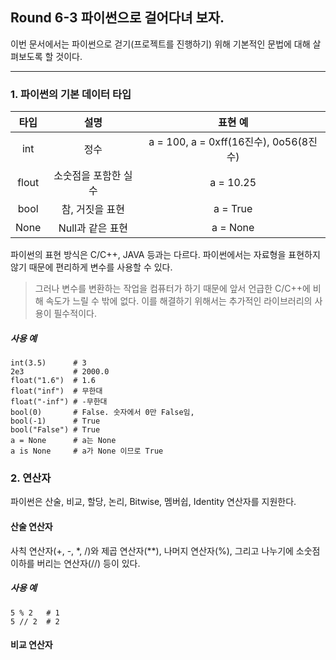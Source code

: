 ## Round 6-3 파이썬으로 걸어다녀 보자.

이번 문서에서는 파이썬으로 걷기(프로젝트를 진행하기) 위해 기본적인 문법에 대해 살펴보도록 할 것이다.

---

### 1. 파이썬의 기본 데이터 타입

|타입|설명|표현 예|
|:--:|:--:|:-----:|
|int|정수|a = 100, a = 0xff(16진수), 0o56(8진수)|
|flout|소숫점을 포함한 실수|a = 10.25|
|bool|참, 거짓을 표현|a = True|
|None|Null과 같은 표현|a = None|

파이썬의 표현 방식은 C/C++, JAVA 등과는 다르다. 파이썬에서는 자료형을 표현하지 않기 때문에 편리하게 변수를 사용할 수 있다.

> 그러나 변수를 변환하는 작업을 컴퓨터가 하기 때문에 앞서 언급한 C/C++에 비해 속도가 느릴 수 밖에 없다. 이를 해결하기 위해서는 추가적인 라이브러리의 사용이 필수적이다.

##### 사용 예

```
int(3.5)      # 3
2e3           # 2000.0
float("1.6")  # 1.6
float("inf")  # 무한대
float("-inf") # -무한대
bool(0)       # False. 숫자에서 0만 False임,
bool(-1)      # True
bool("False") # True
a = None      # a는 None
a is None     # a가 None 이므로 True
```

### 2. 연산자

파이썬은 산술, 비교, 할당, 논리, Bitwise, 멤버쉽, Identity 연산자를 지원한다.

#### 산술 연산자

사칙 연산자(+, -, \*, /)와 제곱 연산자(\*\*), 나머지 연산자(%), 그리고 나누기에 소숫점 이하를 버리는 연산자(//) 등이 있다.

##### 사용 예

```
5 % 2   # 1
5 // 2  # 2
```

#### 비교 연산자
